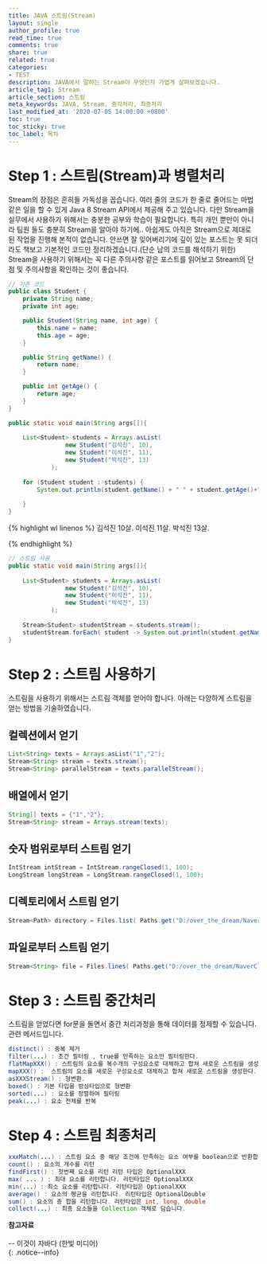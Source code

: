 ```yaml
---
title: JAVA 스트림(Stream)
layout: single
author_profile: true
read_time: true
comments: true
share: true
related: true
categories:
- TEST
description: JAVA에서 말하는 Stream이 무엇인지 가볍게 살펴보겠습니다.
article_tag1: Stream
article_section: 스트림
meta_keywords: JAVA, Stream, 중각처리, 최종처리
last_modified_at: '2020-07-05 14:00:00 +0800'
toc: true
toc_sticky: true
toc_label: 목차
---
```

# Step 1 : 스트림(Stream)과 병렬처리
 Stream의 장점은 흔히들 가독성을 꼽습니다. 여러 줄의 코드가 한 줄로 줄어드는 마법같은 일을 할 수 있게 Java 8 Stream API에서 제공해 주고 있습니다. 
 다만 Stream을 실무에서 사용하기 위해서는 충분한 공부와 학습이 필요합니다. 특히 개인 뿐만이 아니라 팀원 들도 충분히 Stream을 알아야 하기에.. 아쉽게도 아직은 Stream으로 제대로 된 작업을 진행해 본적이 없습니다. 
 안쓰면 잘 잊어버리기에 깊이 있는 포스트는 못 되더라도 책보고 기본적인 코드만 정리하겠습니다.(단순 남의 코드를 해석하기 위한) Stream을 사용하기 위해서는 꼭 다른 주의사항 같은 포스트를 읽어보고 Stream의 단점 및 주의사항을 확인하는 것이 좋습니다. 


```java
// 기존 코드 
public class Student {
    private String name;
    private int age;

    public Student(String name, int age) {
        this.name = name;
        this.age = age;
    }

    public String getName() {
        return name;
    }

    public int getAge() {
        return age;
    }
}

```
```java
public static void main(String args[]){
        
    List<Student> students = Arrays.asList( 
                new Student("김석진", 10),
                new Student("이석진", 11),
                new Student("박석진", 13)
            );
    
    for (Student student : students) {
        System.out.println(student.getName() + " " + student.getAge()+"살.");
    
    }
}
```
{% highlight wl linenos %}
김석진 10살.
이석진 11살.
박석진 13살.

{% endhighlight %}


```java
// 스트림 사용 
public static void main(String args[]){
        
    List<Student> students = Arrays.asList( 
                new Student("김석진", 10),
                new Student("이석진", 11),
                new Student("박석진", 13)
            );
    
    Stream<Student> studentStream = students.stream();
    studentStream.forEach( student -> System.out.println(student.getName() + " " + student.getAge()+"살.") );
}
```
# Step 2 : 스트림 사용하기
스트림을 사용하기 위해서는 스트림 객체를 얻어야 합니다. 아래는 다양하게 스트림을 얻는 방법을 기술하였습니다. 

## 컬렉션에서 얻기 
```java
List<String> texts = Arrays.asList("1","2");
Stream<String> stream = texts.stream();
Stream<String> parallelStream = texts.parallelStream();
```

## 배열에서 얻기
```java
String[] texts = {"1","2"};
Stream<String> stream = Arrays.stream(texts);
```

## 숫자 범위로부터 스트림 얻기 
```java
IntStream intStream = IntStream.rangeClosed(1, 100);
LongStream longStream = LongStream.rangeClosed(1, 100);

```

## 디렉토리에서 스트림 얻기 
```java
Stream<Path> directory = Files.list( Paths.get("D:/over_the_dream/NaverCloud/3.Programming"));
```

## 파일로부터 스트림 얻기 
```java
Stream<String> file = Files.lines( Paths.get("D:/over_the_dream/NaverCloud/3.Programming/1.개발 요청 사항들.txt"),Charset.defaultCharset());
```

# Step 3 : 스트림 중간처리 
스트림을 얻었다면 for문을 돌면서 중간 처리과정을 통해 데이터를 정제할 수 있습니다. 관련 메서드입니다.

```java
distinct() : 중복 제거
filter(...) : 조건 필터링 , true를 만족하는 요소만 필터링한다.
flatMapXXX() : 스트림의 요소를 복수개의 구성요소로 대체하고 합쳐 새로운 스트림을 생성한다.
mapXXX() :  스트림의 요소를 새로운 구성요소로 대체하고 합쳐 새로운 스트림을 생성한다.
asXXXStream() : 형변환. 
boxed() : 기본 타입을 방싱타입으로 형변환
sorted(...) : 요소를 정렬하여 필터링
peak(...) : 요소 전체를 반복

```

# Step 4 : 스트림 최종처리
```java
xxxMatch(...) : 스트림 요소 중 해당 조건에 만족하는 요소 여부를 boolean으로 반환합니다.
count() : 요소의 개수를 리턴
findFirst() : 첫번째 요소를 리턴 리턴 타입은 OptionalXXX
max( ... ) : 최대 요소를 리턴합니다. 리턴타입은 OptionalXXX
min(...) : 최소 요소를 리턴합니다. 리턴타입은 OptionalXXX
average() : 요소의 평균을 리턴합니다. 리턴타입은 OptionalDouble
sum() : 요소의 총 합을 리턴합니다. 리턴타입은 int, long, double
collect(...) : 최종 요소들을 Collection 객체로 담습니다.

```

**참고자료** <br> <br>
-- 이것이 자바다 (한빛 미디어)<br> 
{: .notice--info}